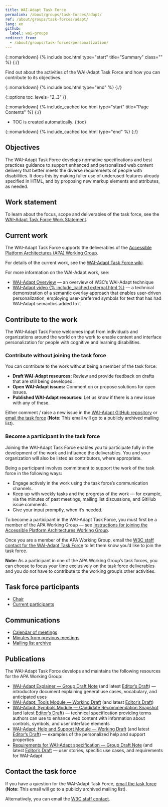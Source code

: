```yaml
---
title: WAI-Adapt Task Force
permalink: /about/groups/task-forces/adapt/
ref: /about/groups/task-forces/adapt/
lang: en
github:
  label: wai-groups
redirect_from:
  - /about/groups/task-forces/personalization/
---
```


{::nomarkdown}
{% include box.html type="start" title="Summary" class="" %}
{:/}

Find out about the activities of the WAI-Adapt Task Force and how you can contribute to its objectives.

{::nomarkdown}
{% include box.html type="end" %}
{:/}

{::options toc_levels="2..3" /}

{::nomarkdown}
{% include_cached toc.html type="start" title="Page Contents" %}
{:/}

-   TOC is created automatically.
{:toc}

{::nomarkdown}
{% include_cached toc.html type="end" %}
{:/}

## Objectives

The WAI-Adapt Task Force develops normative specifications and best practices guidance to support enhanced and personalized web content delivery that better meets the diverse requirements of people with disabilities. It does this by making fuller use of underused features already specified in HTML, and by proposing new markup elements and attributes, as needed.

## Work statement

To learn about the focus, scope and deliverables of the task force, see the [WAI-Adapt Task Force Work Statement](/about/groups/task-forces/adapt/work-statement/).

## Current work

The WAI-Adapt Task Force supports the deliverables of the [Accessible Platform Architectures (APA) Working Group](/about/groups/apawg/).

For details of the current work, see the [WAI-Adapt Task Force wiki](https://github.com/w3c/adapt/wiki).

For more information on the WAI-Adapt work, see:

* [WAI-Adapt Overview](/adapt/) &mdash; an overview of W3C’s WAI-Adapt technique
* [WAI-Adapt video {% include_cached external.html %}](https://ln.sync.com/dl/04f8c9330/) &mdash; a technical demonstration of a semantic overlay approach that enables user-driven personalization, employing user-preferred symbols for text that has had WAI-Adapt semantics added to it

## Contribute to the work

The WAI-Adapt Task Force welcomes input from individuals and organizations around the world on the work to enable content and interface personalization for people with cognitive and learning disabilities.

### Contribute without joining the task force

You can contribute to the work without being a member of the task force:

- **Draft WAI-Adapt resources:** Review and provide feedback on drafts that are still being developed.
- **Open WAI-Adapt issues:** Comment on or propose solutions for open issues.
- **Published WAI-Adapt resources:** Let us know if there is a new issue with any of these.

Either comment / raise a new issue in the [WAI-Adapt GitHub repository](https://github.com/w3c/adapt/issues) or [email the task force](mailto:public-adapt@w3.org) (<strong>Note:</strong> This email will go to a publicly archived mailing list).

### Become a participant in the task force

Joining the WAI-Adapt Task Force enables you to participate fully in the development of the work and influence the deliverables. You and your organization will also be listed as contributors, where appropriate.

Being a participant involves commitment to support the work of the task force in the following ways:

* Engage actively in the work using the task force’s communication channels.
* Keep up with weekly tasks and the progress of the work &mdash; for example, via the minutes of past meetings, mailing list discussions, and GitHub issue comments.
* Give your input promptly, when it’s needed.

To become a participant in the WAI-Adapt Task Force, you must first be a member of the APA Working Group &mdash; see [Instructions for joining the Accessible Platform Architectures Working Group](https://www.w3.org/groups/wg/apa/instructions/).

Once you are a member of the APA Working Group, email the [W3C staff contact for the WAI-Adapt Task Force](https://www.w3.org/groups/tf/personalization-tf/participants/#staff) to let them know you’d like to join the task force.

**Note:** As a participant in one of the APA Working Group’s task forces, you can choose to focus your time exclusively on the task force deliverables and you do not have to contribute to the working group’s other activities.

## Task force participants

* [Chair](https://www.w3.org/groups/tf/personalization-tf/participants/#chairs)
* [Current participants](https://www.w3.org/groups/tf/personalization-tf/participants/#participants)

## Communications

* [Calendar of meetings](https://www.w3.org/groups/tf/personalization-tf/calendar/)
* [Minutes from previous meetings](/about/groups/task-forces/adapt/minutes/)
* [Mailing list archive](https://lists.w3.org/Archives/Public/public-adapt/)

## Publications

The WAI-Adapt Task Force develops and maintains the following resources for the APA Working Group:

* [WAI-Adapt Explainer &mdash; Group Draft Note](https://www.w3.org/TR/adapt/) (and latest [Editor’s Draft](https://w3c.github.io/adapt/)) &mdash; introductory document explaining general use cases, vocabulary, and anticipated uses
* [WAI-Adapt: Tools Module &mdash; Working Draft](https://www.w3.org/TR/adapt-tools/) (and latest [Editor’s Draft](https://w3c.github.io/adapt/tools/))
* [WAI-Adapt: Symbols Module &mdash; Candidate Recommendation Snapshot](https://www.w3.org/TR/adapt-symbols/) (and latest [Editor’s Draft](https://w3c.github.io/adapt/symbols/)) &mdash; technical specification providing terms authors can use to enhance web content with information about controls, symbols, and user interface elements
* [WAI-Adapt: Help and Support Module &mdash; Working Draft](https://www.w3.org/TR/adapt-help/) (and latest [Editor’s Draft](https://w3c.github.io/adapt/help/)) &mdash; examples of the personalized help and support properties
* [Requirements for WAI-Adapt specification &mdash; Group Draft Note](https://www.w3.org/TR/adapt-requirements/) (and latest [Editor’s Draft](https://w3c.github.io/adapt/requirements/) &mdash; user stories, specific use cases, and requirements for WAI-Adapt

## Contact the task force

If you have a question for the WAI-Adapt Task Force, [email the task force](mailto:public-adapt@w3.org) (<strong>Note:</strong> This email will go to a publicly archived mailing list).

Alternatively, you can email the [W3C staff contact](https://www.w3.org/groups/tf/personalization-tf/participants/#staff).

